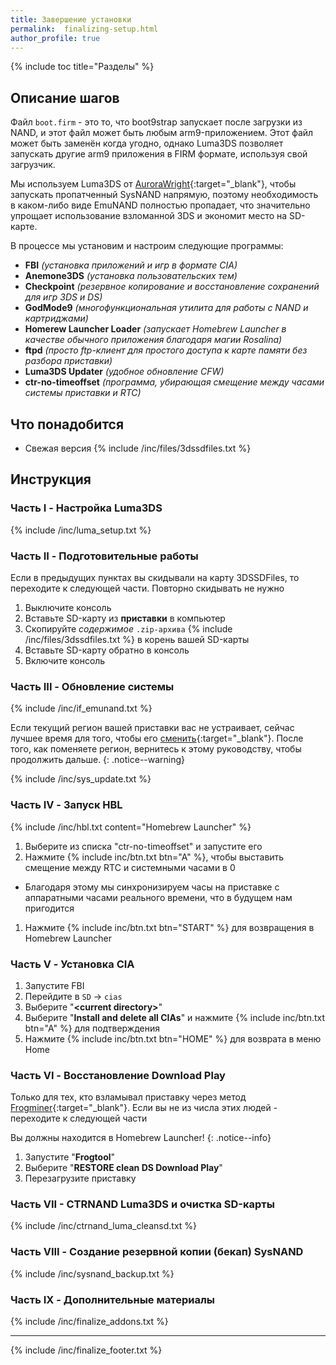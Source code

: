 ```yaml
---
title: Завершение установки
permalink:  finalizing-setup.html
author_profile: true
---
```


{% include toc title="Разделы" %}

## Описание шагов

Файл `boot.firm` - это то, что boot9strap запускает после загрузки из NAND, и этот файл может быть любым arm9-приложением. Этот файл может быть заменён когда угодно, однако Luma3DS позволяет запускать другие arm9 приложения в FIRM формате, используя свой загрузчик.

Мы используем Luma3DS от [AuroraWright](https://github.com/AuroraWright/){:target="_blank"}, чтобы запускать пропатченный SysNAND напрямую, поэтому необходимость в каком-либо виде EmuNAND полностью пропадает, что значительно упрощает использование взломанной 3DS и экономит место на SD-карте.

В процессе мы установим и настроим следующие программы:    

+ **FBI** *(установка	 приложений и игр в формате CIA)*
+ **Anemone3DS** *(установка пользовательских тем)*
+ **Checkpoint** *(резервное копирование и восстановление сохранений для игр 3DS и DS)*
+ **GodMode9** *(многофункциональная утилита для работы с NAND и картриджами)*
+ **Homerew Launcher Loader** *(запускает Homebrew Launcher в качестве обычного приложения благодаря магии Rosalina)*
+ **ftpd** *(просто ftp-клиент для простого доступа к карте памяти без разбора приставки)*
+ **Luma3DS Updater** *(удобное обновление CFW)*
+ **ctr-no-timeoffset** *(программа, убирающая смещение между часами системы приставки и RTC)*

## Что понадобится

* Свежая версия {% include /inc/files/3dssdfiles.txt %}

## Инструкция

### Часть I - Настройка Luma3DS

{% include /inc/luma_setup.txt %}

### Часть II - Подготовительные работы

Если в предыдущих пунктах вы скидывали на карту 3DSSDFiles, то переходите к следующей части. Повторно скидывать не нужно

1. Выключите консоль
1. Вставьте SD-карту из **приставки** в компьютер
1. Скопируйте _содержимое_ `.zip-архива` {% include /inc/files/3dssdfiles.txt %} в корень вашей SD-карты
1. Вставьте SD-карту обратно в консоль
1. Включите консоль

### Часть III - Обновление системы

{% include /inc/if_emunand.txt %}

Если текущий регион вашей приставки вас не устраивает, сейчас лучшее время для того, чтобы его [сменить](region-changing){:target="_blank"}. После того, как поменяете регион, вернитесь к этому руководству, чтобы продолжить дальше. 
{: .notice--warning}

{% include /inc/sys_update.txt %}

### Часть IV - Запуск HBL

{% include /inc/hbl.txt content="Homebrew Launcher" %}
1. Выберите из списка "ctr-no-timeoffset" и запустите его
1. Нажмите {% include inc/btn.txt btn="A" %}, чтобы выставить смещение между RTC и системными часами в 0
  + Благодаря этому мы синхронизируем часы на приставке с аппаратными часами реального времени, что в будущем нам пригодится
1. Нажмите {% include inc/btn.txt btn="START" %} для возвращения в Homebrew Launcher

### Часть V - Установка CIA

1. Запустите FBI
1. Перейдите в `SD` -> `cias`
1. Выберите "**\<current directory>**"
1. Выберите "**Install and delete all CIAs**" и нажмите {% include inc/btn.txt btn="A" %} для подтверждения
1. Нажмите {% include inc/btn.txt btn="HOME" %} для возврата в меню Home

### Часть VI - Восстановление Download Play

Только для тех, кто взламывал приставку через метод [Frogminer](frogminer){:target="_blank"}. Если вы не из числа этих людей - переходите к следующей части

Вы должны находится в Homebrew Launcher!
{: .notice--info}

1. Запустите "**Frogtool**"
1. Выберите "**RESTORE clean DS Download Play**"
1. Перезагрузите приставку

### Часть VII - CTRNAND Luma3DS и очистка SD-карты 

{% include /inc/ctrnand_luma_cleansd.txt %}

### Часть VIII - Создание резервной копии (бекап) SysNAND

{% include /inc/sysnand_backup.txt %}

### Часть IX - Дополнительные материалы

{% include /inc/finalize_addons.txt %}

___

{% include /inc/finalize_footer.txt %}
